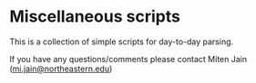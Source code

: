 # Miscellaneous scripts

This is a collection of simple scripts for day-to-day parsing. 

If you have any questions/comments please contact Miten Jain (mi.jain@northeastern.edu)
